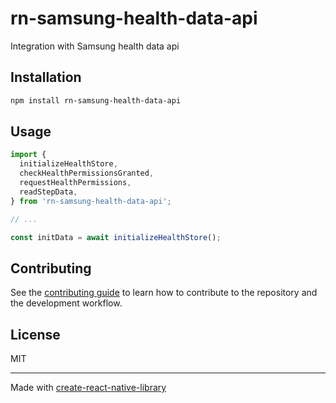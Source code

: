 # rn-samsung-health-data-api

Integration with Samsung health data api

## Installation

```sh
npm install rn-samsung-health-data-api
```

## Usage

```js
import {
  initializeHealthStore,
  checkHealthPermissionsGranted,
  requestHealthPermissions,
  readStepData,
} from 'rn-samsung-health-data-api';

// ...

const initData = await initializeHealthStore();
```

## Contributing

See the [contributing guide](CONTRIBUTING.md) to learn how to contribute to the repository and the development workflow.

## License

MIT

---

Made with [create-react-native-library](https://github.com/callstack/react-native-builder-bob)
